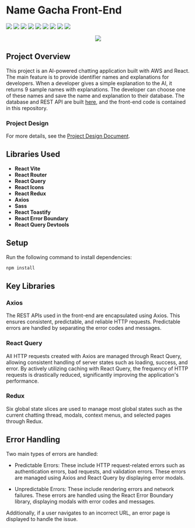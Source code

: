 # Name Gacha Front-End
<p>
<img src="https://img.shields.io/badge/Vite-646CFF?style=for-the-badge&logo=Vite&logoColor=white">
<img src="https://img.shields.io/badge/React-61DAFB?style=for-the-badge&logo=React&logoColor=white">
<img src="https://img.shields.io/badge/React Router-CA4245?style=for-the-badge&logo=reactrouter&logoColor=white">
<img src="https://img.shields.io/badge/React Query-FF4154?style=for-the-badge&logo=reactquery&logoColor=white">
<img src="https://img.shields.io/badge/React Redux-764ABC?style=for-the-badge&logo=redux&logoColor=white">
<img src="https://img.shields.io/badge/Axios-5A29E4?style=for-the-badge&logo=Axios&logoColor=white">
<img src="https://img.shields.io/badge/SASS-CC6699?style=for-the-badge&logo=SASS&logoColor=white">
<img src="https://img.shields.io/badge/Toastify-000000?style=for-the-badge&logoColor=white">
<img src="https://img.shields.io/badge/Error Boundary-000000?style=for-the-badge&logoColor=white">
</p>

<div align="center">
  <img src="https://github.com/user-attachments/assets/4c42d3da-e9c5-463e-aa6a-fb6439f30767">
  
</div>


## Project Overview

This project is an AI-powered chatting application built with AWS and React. The main feature is to provide identifier names and explanations for developers. When a developer gives a simple explanation to the AI, it returns 9 sample names with explanations. The developer can choose one of these names and save the name and explanation to their database. The database and REST API are built [here](https://github.com/hyeonbinHur/Name_Gacha_aws_lambda), and the front-end code is contained in this repository.

### Project Design

For more details, see the [Project Design Document](https://uncle-hyeonb.tistory.com/27).

## Libraries Used

-   **React Vite**
-   **React Router**
-   **React Query**
-   **React Icons**
-   **React Redux**
-   **Axios**
-   **Sass**
-   **React Toastify**
-   **React Error Boundary**
-   **React Query Devtools**

## Setup

Run the following command to install dependencies:

```bash
npm install
```

## Key Libraries

### Axios

The REST APIs used in the front-end are encapsulated using Axios. This ensures consistent, predictable, and reliable HTTP requests. Predictable errors are handled by separating the error codes and messages.

### React Query

All HTTP requests created with Axios are managed through React Query, allowing consistent handling of server states such as loading, success, and error. By actively utilizing caching with React Query, the frequency of HTTP requests is drastically reduced, significantly improving the application's performance.

### Redux

Six global state slices are used to manage most global states such as the current chatting thread, modals, context menus, and selected pages through Redux.

## Error Handling

Two main types of errors are handled:

-   Predictable Errors: These include HTTP request-related errors such as authentication errors, bad requests, and validation errors. These errors are managed using Axios and React Query by displaying error modals.

-   Unpredictable Errors: These include rendering errors and network failures. These errors are handled using the React Error Boundary library, displaying modals with error codes and messages.

Additionally, if a user navigates to an incorrect URL, an error page is displayed to handle the issue.
